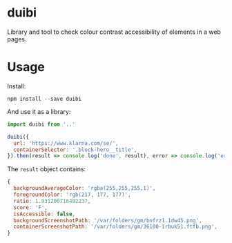 # duibi

Library and tool to check colour contrast accessibility of elements in a web pages.

# Usage

Install:

```
npm install --save duibi
```

And use it as a library:

```js
import duibi from '..'

duibi({
  url: 'https://www.klarna.com/se/',
  containerSelector: '.block-hero__title',
}).then(result => console.log('done', result), error => console.log('error', error))
```

The `result` object contains:

```js
{
  backgroundAverageColor: 'rgba(255,255,255,1)',
  foregroundColor: 'rgb(217, 177, 177)',
  ratio: 1.931200716492237,
  score: 'F',
  isAccessible: false,
  backgroundScreenshotPath: '/var/folders/gm/bnfrz1.1dw45.png',
  containerScreenshotPath: '/var/folders/gm/36100-1rbuk51.ftfb.png',
}
```
